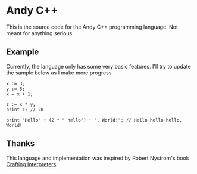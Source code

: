 # Andy C++

This is the source code for the Andy C++ programming language. Not meant for anything serious.

## Example

Currently, the language only has some very basic features. I'll try to update the sample below as I make more progress.

```ndc
x := 3;
y := 5;
x = x + 1;

z := x * y;
print z; // 20

print "Hello" + (2 * " hello") + ", World!"; // Hello hello hello, World!
```

## Thanks

This language and implementation was inspired by Robert Nystrom's book [Crafting Interpreters](https://craftinginterpreters.com/).

